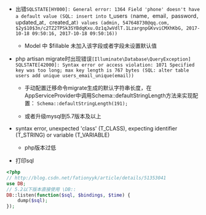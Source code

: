 * 出错`SQLSTATE[HY000]: General error: 1364 Field 'phone' doesn't have a default value (SQL: insert into `t_users` (`name`, `email`, `password`, `updated_at`, `created_at`) values (admin, 547648730@qq.com, $2y$10$3n/c2TZ2TPSk3SYBdqKxu.Oz1qJwVdlT.1LzargnpGKvviCMXhKbG, 2017-10-18 09:50:16, 2017-10-18 09:50:16))`

  - Model 中 $fillable 未加入该字段或者字段未设置默认值
  
* php artisan migrate时出现错误`[Illuminate\Database\QueryException]
                           SQLSTATE[42000]: Syntax error or access violation: 1071 Specified key was too long; max key length is 767 bytes (SQL: alter table users add unique users_email_unique(email))`
                           
  - 手动配置迁移命令migrate生成的默认字符串长度，在AppServiceProvider中调用Schema::defaultStringLength方法来实现配置：
   `Schema::defaultStringLength(191);`
   
  - 或者升级mysql到5.7版本及以上
  
* syntax error, unexpected 'class' (T_CLASS), expecting identifier (T_STRING) or variable (T_VARIABLE)

  - php版本过低
  
* 打印sql
```php
<?php
// http://blog.csdn.net/fationyyk/article/details/51353041
use DB;
// 5.2以下版本直接使用 \DB::
DB::listen(function($sql, $bindings, $time) {
    dump($sql);
});
```















